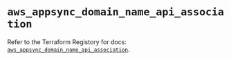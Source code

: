 # `aws_appsync_domain_name_api_association`

Refer to the Terraform Registory for docs: [`aws_appsync_domain_name_api_association`](https://registry.terraform.io/providers/hashicorp/aws/4.67.0/docs/resources/appsync_domain_name_api_association).
